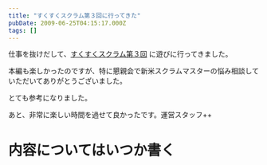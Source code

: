 ```yaml
---
title: "すくすくスクラム第３回に行ってきた"
pubDate: 2009-06-25T04:15:17.000Z
tags: []
---
```


仕事を抜けだして、[すくすくスクラム第３回](http://d.hatena.ne.jp/wayaguchi/20090616/1245154015) に遊びに行ってきました。

本編も楽しかったのですが、特に懇親会で新米スクラムマスターの悩み相談していただいてありがとうございました。

とても参考になりました。

あと、非常に楽しい時間を過せて良かったです。運営スタッフ++

 # 内容についてはいつか書く